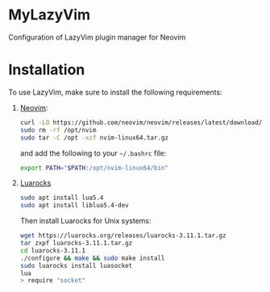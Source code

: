 # MyLazyVim
Configuration of LazyVim plugin manager for Neovim


# Installation

To use LazyVim, make sure to install the following requirements:

1) [Neovim](https://github.com/neovim/neovim/tree/master):

    ```sh
    curl -LO https://github.com/neovim/neovim/releases/latest/download/nvim-linux64.tar.gz
    sudo rm -rf /opt/nvim
    sudo tar -C /opt -xzf nvim-linux64.tar.gz
    ```

    and add the following to your `~/.bashrc` file:

    ```sh
    export PATH="$PATH:/opt/nvim-linux64/bin"
    ```

2) [Luarocks](https://luarocks.org/#quick-start)

    ```sh
    sudo apt install lua5.4
    sudo apt install liblua5.4-dev
    ```

    Then install Luarocks for Unix systems:

    ```sh
    wget https://luarocks.org/releases/luarocks-3.11.1.tar.gz
    tar zxpf luarocks-3.11.1.tar.gz
    cd luarocks-3.11.1
    ./configure && make && sudo make install
    sudo luarocks install luasocket
    lua
    > require "socket"
    ```